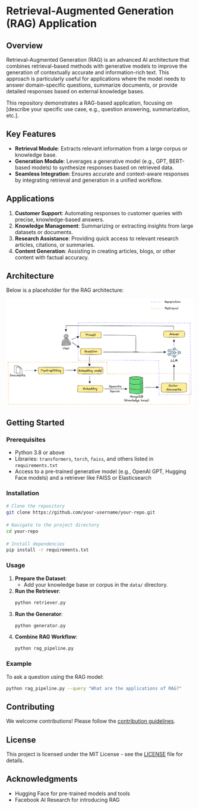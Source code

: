 # Retrieval-Augmented Generation (RAG) Application

## Overview
Retrieval-Augmented Generation (RAG) is an advanced AI architecture that combines retrieval-based methods with generative models to improve the generation of contextually accurate and information-rich text. This approach is particularly useful for applications where the model needs to answer domain-specific questions, summarize documents, or provide detailed responses based on external knowledge bases.

This repository demonstrates a RAG-based application, focusing on [describe your specific use case, e.g., question answering, summarization, etc.].

## Key Features
- **Retrieval Module**: Extracts relevant information from a large corpus or knowledge base.
- **Generation Module**: Leverages a generative model (e.g., GPT, BERT-based models) to synthesize responses based on retrieved data.
- **Seamless Integration**: Ensures accurate and context-aware responses by integrating retrieval and generation in a unified workflow.

## Applications
1. **Customer Support**: Automating responses to customer queries with precise, knowledge-based answers.
2. **Knowledge Management**: Summarizing or extracting insights from large datasets or documents.
3. **Research Assistance**: Providing quick access to relevant research articles, citations, or summaries.
4. **Content Generation**: Assisting in creating articles, blogs, or other content with factual accuracy.

## Architecture
Below is a placeholder for the RAG architecture:

![RAG Architecture Placeholder](2.png)

## Getting Started

### Prerequisites
- Python 3.8 or above
- Libraries: `transformers`, `torch`, `faiss`, and others listed in `requirements.txt`
- Access to a pre-trained generative model (e.g., OpenAI GPT, Hugging Face models) and a retriever like FAISS or Elasticsearch

### Installation
```bash
# Clone the repository
git clone https://github.com/your-username/your-repo.git

# Navigate to the project directory
cd your-repo

# Install dependencies
pip install -r requirements.txt
```

### Usage
1. **Prepare the Dataset**:
   - Add your knowledge base or corpus in the `data/` directory.
2. **Run the Retriever**:
   ```bash
   python retriever.py
   ```
3. **Run the Generator**:
   ```bash
   python generator.py
   ```
4. **Combine RAG Workflow**:
   ```bash
   python rag_pipeline.py
   ```

### Example
To ask a question using the RAG model:
```bash
python rag_pipeline.py --query "What are the applications of RAG?"
```

## Contributing
We welcome contributions! Please follow the [contribution guidelines](CONTRIBUTING.md).

## License
This project is licensed under the MIT License - see the [LICENSE](LICENSE) file for details.

## Acknowledgments
- Hugging Face for pre-trained models and tools
- Facebook AI Research for introducing RAG
